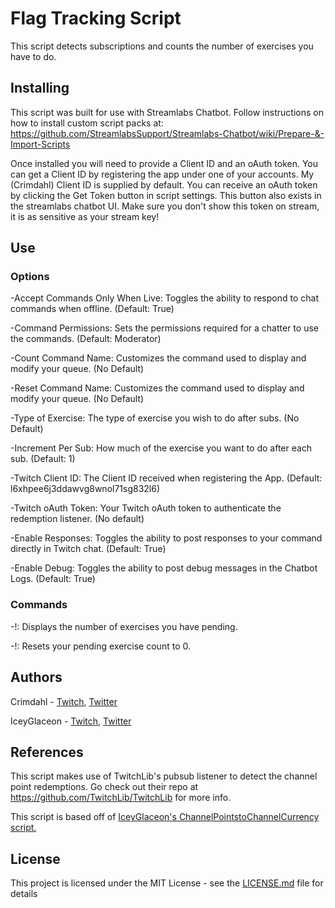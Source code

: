 # Flag Tracking Script

This script detects subscriptions and counts the number of exercises you have to do.

## Installing

This script was built for use with Streamlabs Chatbot.
Follow instructions on how to install custom script packs at:
https://github.com/StreamlabsSupport/Streamlabs-Chatbot/wiki/Prepare-&-Import-Scripts

Once installed you will need to provide a Client ID and an oAuth token. You can get a Client ID by registering the app under one of your accounts. My (Crimdahl) Client ID is supplied by default. You can receive an oAuth token by clicking the Get Token button in script settings.
This button also exists in the streamlabs chatbot UI. Make sure you don't show this token on stream, it is as sensitive
as your stream key!

## Use
### Options
-Accept Commands Only When Live: Toggles the ability to respond to chat commands when offline. (Default: True)

-Command Permissions: Sets the permissions required for a chatter to use the commands. (Default: Moderator)

-Count Command Name: Customizes the command used to display and modify your queue. (No Default)

-Reset Command Name: Customizes the command used to display and modify your queue. (No Default)

-Type of Exercise: The type of exercise you wish to do after subs. (No Default)

-Increment Per Sub: How much of the exercise you want to do after each sub. (Default: 1)

-Twitch Client ID: The Client ID received when registering the App. (Default: l6xhpee6j3ddawvg8wnol71sg832l6)

-Twitch oAuth Token: Your Twitch oAuth token to authenticate the redemption listener. (No default)

-Enable Responses: Toggles the ability to post responses to your command directly in Twitch chat. (Default: True)

-Enable Debug: Toggles the ability to post debug messages in the Chatbot Logs. (Default: True)

### Commands
-!<CountCommandName>: Displays the number of exercises you have pending.
  
-!<ResetCommandName>: Resets your pending exercise count to 0.

## Authors

Crimdahl - [Twitch](https://www.twitch.tv/crimdahl), [Twitter](https://www.twitter.com/crimdahl)

IceyGlaceon - [Twitch](https://www.twitch.tv/iceyglaceon), [Twitter](https://www.twitter.com/theiceyglaceon)

## References

This script makes use of TwitchLib's pubsub listener to detect the channel point redemptions. Go check out their repo at https://github.com/TwitchLib/TwitchLib for more info.

This script is based off of [IceyGlaceon's ChannelPointstoChannelCurrency script.](https://github.com/iceyglaceon/SLCB-Channel-Points-to-Channel-Currency/blob/master/ChannelPointsToChannelCurrency.zip?raw=true)

## License

This project is licensed under the MIT License - see the [LICENSE.md](LICENSE.md) file for details
